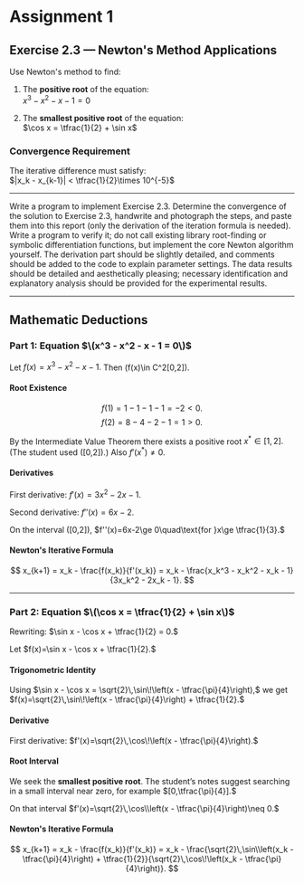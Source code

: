 # Assignment 1

## Exercise 2.3 — Newton's Method Applications

Use Newton's method to find:

1. The **positive root** of the equation:  
   $x^3 - x^2 - x - 1 = 0$

2. The **smallest positive root** of the equation:  
   $\cos x = \tfrac{1}{2} + \sin x$

### Convergence Requirement

The iterative difference must satisfy:  
$|x_k - x_{k-1}| < \tfrac{1}{2}\times 10^{-5}$

---

Write a program to implement Exercise 2.3. Determine the convergence of the solution to Exercise 2.3, handwrite and photograph the steps, and paste them into this report (only the derivation of the iteration formula is needed). Write a program to verify it; do not call existing library root-finding or symbolic differentiation functions, but implement the core Newton algorithm yourself. The derivation part should be slightly detailed, and comments should be added to the code to explain parameter settings. The data results should be detailed and aesthetically pleasing; necessary identification and explanatory analysis should be provided for the experimental results.

---

## Mathematic Deductions

### Part 1: Equation $\(x^3 - x^2 - x - 1 = 0\)$

Let
$f(x) = x^3 - x^2 - x - 1.$
Then \(f(x)\in C^2[0,2]\).

#### Root Existence

$$f(1) = 1 - 1 - 1 - 1 = -2 < 0.$$
$$f(2) = 8 - 4 - 2 - 1 = 1 > 0.$$

By the Intermediate Value Theorem there exists a positive root
$x^\ast\in[1,2].$
(The student used \([0,2]\).) Also
$f'(x^\ast)\neq 0.$

#### Derivatives

First derivative:
$f'(x)=3x^2-2x-1.$

Second derivative:
$f''(x)=6x-2.$

On the interval \([0,2]\),
$f''(x)=6x-2\ge 0\quad\text{for }x\ge \tfrac{1}{3}.$

#### Newton's Iterative Formula

$$
x_{k+1} = x_k - \frac{f(x_k)}{f'(x_k)}
= x_k - \frac{x_k^3 - x_k^2 - x_k - 1}{3x_k^2 - 2x_k - 1}.
$$

---

### Part 2: Equation $\(\cos x = \tfrac{1}{2} + \sin x\)$

Rewriting:
$\sin x - \cos x + \tfrac{1}{2} = 0.$

Let
$f(x)=\sin x - \cos x + \tfrac{1}{2}.$

#### Trigonometric Identity

Using
$\sin x - \cos x = \sqrt{2}\,\sin\!\left(x - \tfrac{\pi}{4}\right),$
we get
$f(x)=\sqrt{2}\,\sin\!\left(x - \tfrac{\pi}{4}\right) + \tfrac{1}{2}.$

#### Derivative

First derivative:
$f'(x)=\sqrt{2}\,\cos\!\left(x - \tfrac{\pi}{4}\right).$

#### Root Interval

We seek the **smallest positive root**. The student’s notes suggest searching in a small interval near zero, for example
$[0,\tfrac{\pi}{4}].$

On that interval
$f'(x)=\sqrt{2}\,\cos\\left(x - \tfrac{\pi}{4}\right)\neq 0.$

#### Newton's Iterative Formula

$$
x_{k+1} = x_k - \frac{f(x_k)}{f'(x_k)}
= x_k - \frac{\sqrt{2}\,\sin\\left(x_k - \tfrac{\pi}{4}\right) + \tfrac{1}{2}}{\sqrt{2}\,\cos\!\left(x_k - \tfrac{\pi}{4}\right)}.
$$
